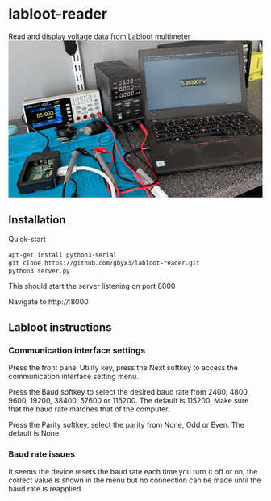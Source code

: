 # labloot-reader
Read and display voltage data from Labloot multimeter
![demo](demo.png)

## Installation
Quick-start
```
apt-get install python3-serial
git clone https://github.com/gbyx3/labloot-reader.git
python3 server.py
```
This should start the server listening on port 8000

Navigate to http://<IP>:8000


## Labloot instructions
### Communication interface settings
Press the front panel Utility key, press the Next softkey to access the communication interface setting menu.

Press the Baud softkey to select the desired baud rate from 2400, 4800, 9600, 19200, 38400, 57600 or 115200. The default is 115200. Make sure that the baud rate matches that of the computer.

Press the Parity softkey, select the parity from None, Odd or Even. The default is None.

### Baud rate issues
It seems the device resets the baud rate each time you turn it off or on, the correct value is shown in the menu but no connection can be made until the baud rate is reapplied


